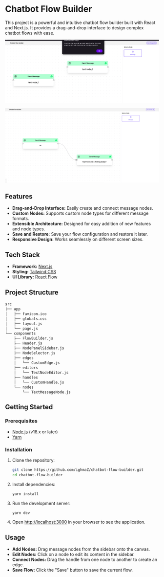 # Chatbot Flow Builder

This project is a powerful and intuitive chatbot flow builder built with React and Next.js. It provides a drag-and-drop interface to design complex chatbot flows with ease.

![Chatbot Flow Builder Screenshot](assets/images/screenshot.png)

![Additional Screenshot](assets/images/screenshot2.png)

## Features

- **Drag-and-Drop Interface:** Easily create and connect message nodes.
- **Custom Nodes:** Supports custom node types for different message formats.
- **Extensible Architecture:** Designed for easy addition of new features and node types.
- **Save and Restore:** Save your flow configuration and restore it later.
- **Responsive Design:** Works seamlessly on different screen sizes.

## Tech Stack

- **Framework:** [Next.js](https://nextjs.org/)
- **Styling:** [Tailwind CSS](https://tailwindcss.com/)
- **UI Library:** [React Flow](https://reactflow.dev/)

## Project Structure

```
src
├── app
│   ├── favicon.ico
│   ├── globals.css
│   ├── layout.js
│   └── page.js
└── components
    ├── FlowBuilder.js
    ├── Header.js
    ├── NodePanelSidebar.js
    ├── NodeSelector.js
    ├── edges
    │   └── CustomEdge.js
    ├── editors
    │   └── TextNodeEditor.js
    ├── handles
    │   └── CustomHandle.js
    └── nodes
        └── TextMessageNode.js
```

## Getting Started

### Prerequisites

- [Node.js](https://nodejs.org/en/) (v18.x or later)
- [Yarn](https://yarnpkg.com/)

### Installation

1.  Clone the repository:

    ```bash
    git clone https://github.com/ighmaZ/chatbot-flow-builder.git
    cd chatbot-flow-builder
    ```

2.  Install dependencies:

    ```bash
    yarn install
    ```

3.  Run the development server:

    ```bash
    yarn dev
    ```

4.  Open [http://localhost:3000](http://localhost:3000) in your browser to see the application.

## Usage

- **Add Nodes:** Drag message nodes from the sidebar onto the canvas.
- **Edit Nodes:** Click on a node to edit its content in the sidebar.
- **Connect Nodes:** Drag the handle from one node to another to create an edge.
- **Save Flow:** Click the "Save" button to save the current flow.
